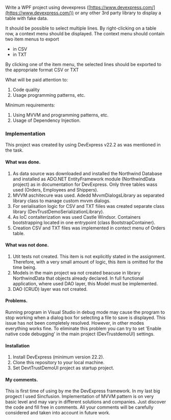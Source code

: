 Write a WPF project using devexpress ([https://www.devexpress.com/](https://www.devexpress.com/)) or any other 3rd party library to display a table with fake data.

It should be possible to select multiple lines.
By right-clicking on a table row, a context menu should be displayed.
The context menu should contain two item menus to export
- in CSV
- in TXT

By clicking one of the item menu, the selected lines should be exported to the appropriate format CSV or TXT

What will be paid attention to: 
1.  Code quality 
2.  Usage programming patterns, etc. 

Minimum requirements:
1.  Using MVVM and programming patterns, etc. 
2.  Usage of Dependency Injection.


### Implementation

This project was created by using DevExpress v22.2 as was mentioned in the task.

#### What was done.

1. As data source was downloaded and installed the Northwind Database and installed as ADO.NET EntityFramework module (NorthwindData project) as in documentation for DevExpress. Only three tables wass used (Orders, Employees and Shippers).
2. MVVM aschitecure was used. Adedd MvvmDialogsLibrary as separated library class to manage custom mvvm dialogs.
3. For serialisation logic for CSV and TXT fiiles was created separate class library (DevTrustDemoSerializationLibrary).
4. As IoC contaiterization was used Castle Windsor. Containers bootstrapping located in one entrypoint (class BootstrapContainer).
5. Creation CSV and TXT files was implemented in contect menu of Orders table. 


#### What was not done.

1. Utit tests not created. This item is not explicitly stated in the assignment. Therefore, with a very small amount of logic, this item is omitted for the time being.
2. Models in the main project wa not created beacuse in library NorthwindData that objects already declared. In full functional application, where used DAO layer, this Model must be implemented.
3. DAO (CRUD) layer was not created. 


#### Problems. 

Running program in Visual Studio in debug mode may cause the program to stop working when a dialog box for selecting a file to save is displayed. This issue has not been completely resolved. However, in other modes everything works fine. To eliminate this problem you can try to set 'Enable native code debugging' in the main project (DevTrustdemoUI) settings.

#### Installation

1. Install DevExpress (minimum version 22.2).
2. Clone this repository to your local machine.
3. Set DevtTrustDemoUI project as startup project.

#### My comments.

This is first time of using by me the DevExpress framework. In my last big progect I used Sincfusion. Implementation of MVVM pattern is on very basic level and may vary in different solutions and companies. Just discover the code and fill free in comments. All your comments will be carefully considered and taken into account in future work.

